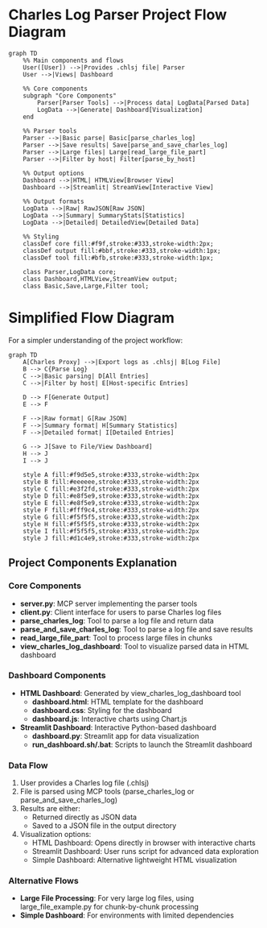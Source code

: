 # Charles Log Parser Project Flow Diagram

```mermaid
graph TD
    %% Main components and flows
    User([User]) -->|Provides .chlsj file| Parser
    User -->|Views| Dashboard
    
    %% Core components
    subgraph "Core Components"
        Parser[Parser Tools] -->|Process data| LogData[Parsed Data]
        LogData -->|Generate| Dashboard[Visualization]
    end
    
    %% Parser tools
    Parser -->|Basic parse| Basic[parse_charles_log]
    Parser -->|Save results| Save[parse_and_save_charles_log]
    Parser -->|Large files| Large[read_large_file_part]
    Parser -->|Filter by host| Filter[parse_by_host]
    
    %% Output options
    Dashboard -->|HTML| HTMLView[Browser View]
    Dashboard -->|Streamlit| StreamView[Interactive View]
    
    %% Output formats
    LogData -->|Raw| RawJSON[Raw JSON]
    LogData -->|Summary| SummaryStats[Statistics]
    LogData -->|Detailed| DetailedView[Detailed Data]
    
    %% Styling
    classDef core fill:#f9f,stroke:#333,stroke-width:2px;
    classDef output fill:#bbf,stroke:#333,stroke-width:1px;
    classDef tool fill:#bfb,stroke:#333,stroke-width:1px;
    
    class Parser,LogData core;
    class Dashboard,HTMLView,StreamView output;
    class Basic,Save,Large,Filter tool;
```

# Simplified Flow Diagram

For a simpler understanding of the project workflow:

```mermaid
graph TD
    A[Charles Proxy] -->|Export logs as .chlsj| B[Log File]
    B --> C{Parse Log}
    C -->|Basic parsing| D[All Entries]
    C -->|Filter by host| E[Host-specific Entries]
    
    D --> F[Generate Output]
    E --> F
    
    F -->|Raw format| G[Raw JSON]
    F -->|Summary format| H[Summary Statistics]
    F -->|Detailed format| I[Detailed Entries]
    
    G --> J[Save to File/View Dashboard]
    H --> J
    I --> J
    
    style A fill:#f9d5e5,stroke:#333,stroke-width:2px
    style B fill:#eeeeee,stroke:#333,stroke-width:2px
    style C fill:#e3f2fd,stroke:#333,stroke-width:2px
    style D fill:#e8f5e9,stroke:#333,stroke-width:2px
    style E fill:#e8f5e9,stroke:#333,stroke-width:2px
    style F fill:#fff9c4,stroke:#333,stroke-width:2px
    style G fill:#f5f5f5,stroke:#333,stroke-width:2px
    style H fill:#f5f5f5,stroke:#333,stroke-width:2px
    style I fill:#f5f5f5,stroke:#333,stroke-width:2px
    style J fill:#d1c4e9,stroke:#333,stroke-width:2px
```

## Project Components Explanation

### Core Components
- **server.py**: MCP server implementing the parser tools
- **client.py**: Client interface for users to parse Charles log files
- **parse_charles_log**: Tool to parse a log file and return data
- **parse_and_save_charles_log**: Tool to parse a log file and save results
- **read_large_file_part**: Tool to process large files in chunks
- **view_charles_log_dashboard**: Tool to visualize parsed data in HTML dashboard

### Dashboard Components
- **HTML Dashboard**: Generated by view_charles_log_dashboard tool
  - **dashboard.html**: HTML template for the dashboard
  - **dashboard.css**: Styling for the dashboard
  - **dashboard.js**: Interactive charts using Chart.js
- **Streamlit Dashboard**: Interactive Python-based dashboard
  - **dashboard.py**: Streamlit app for data visualization
  - **run_dashboard.sh/.bat**: Scripts to launch the Streamlit dashboard

### Data Flow
1. User provides a Charles log file (.chlsj)
2. File is parsed using MCP tools (parse_charles_log or parse_and_save_charles_log)
3. Results are either:
   - Returned directly as JSON data
   - Saved to a JSON file in the output directory
4. Visualization options:
   - HTML Dashboard: Opens directly in browser with interactive charts
   - Streamlit Dashboard: User runs script for advanced data exploration
   - Simple Dashboard: Alternative lightweight HTML visualization

### Alternative Flows
- **Large File Processing**: For very large log files, using large_file_example.py 
  for chunk-by-chunk processing
- **Simple Dashboard**: For environments with limited dependencies 